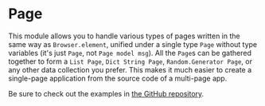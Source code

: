 # Page

This module allows you to handle various types of pages written in the same way as `Browser.element`, unified under a single type `Page` without type variables (it's just `Page`, not `Page model msg`). All the `Page`s can be gathered together to form a `List Page`, `Dict String Page`, `Random.Generator Page`, or any other data collection you prefer. This makes it much easier to create a single-page application from the source code of a multi-page app.

Be sure to check out the examples in [the GitHub repository](https://github.com/kudzu-forest/elm-page).

